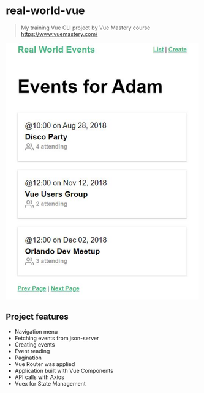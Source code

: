 # real-world-vue

> My training Vue CLI project by Vue Mastery
> course https://www.vuemastery.com/

<img src="readmeImg.JPG">

## Project features

- Navigation menu
- Fetching events from json-server
- Creating events
- Event reading
- Pagination
- Vue Router was applied
- Application built with Vue Components
- API calls with Axios
- Vuex for State Management

